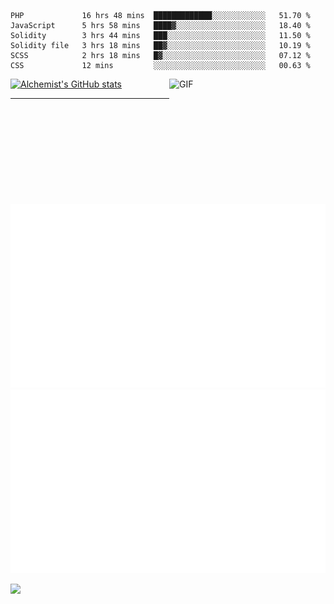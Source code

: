 <!--START_SECTION:waka-->

```text
PHP             16 hrs 48 mins  █████████████░░░░░░░░░░░░   51.70 %
JavaScript      5 hrs 58 mins   ████▓░░░░░░░░░░░░░░░░░░░░   18.40 %
Solidity        3 hrs 44 mins   ███░░░░░░░░░░░░░░░░░░░░░░   11.50 %
Solidity file   3 hrs 18 mins   ██▓░░░░░░░░░░░░░░░░░░░░░░   10.19 %
SCSS            2 hrs 18 mins   █▓░░░░░░░░░░░░░░░░░░░░░░░   07.12 %
CSS             12 mins         ░░░░░░░░░░░░░░░░░░░░░░░░░   00.63 %
```

<!--END_SECTION:waka-->

[![Alchemist's GitHub stats](https://github-readme-stats.vercel.app/api?username=DrMaxis&show_icons=true&theme=outrun&count_private=true)](#)
<img align="right" alt="GIF" src="https://user-images.githubusercontent.com/5355808/139111924-210cc6fa-9fb1-4dac-929d-6324a5836a92.gif" width="250" height="200" />
<hr />

![](https://raw.githubusercontent.com/DrMaxis/github-stats-transparent/output/generated/overview.svg)
![](https://raw.githubusercontent.com/DrMaxis/github-stats-transparent/output/generated/languages.svg)

 
<a href="https://count.getloli.com/"><img src="https://count.getloli.com/get/@:maxis-the-alchemist?theme=rule34"></a>
<!-- https://count.getloli.com/get/@alchemist?theme=rule34 -->
<br>
